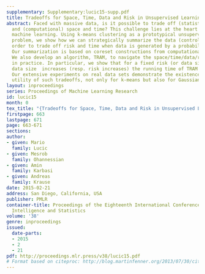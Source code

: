 ```yaml
---
supplementary: Supplementary:lucic15-supp.pdf
title: Tradeoffs for Space, Time, Data and Risk in Unsupervised Learning
abstract: Faced with massive data, is it possible to trade off (statistical) risk,
  and (computational) space and time? This challenge lies at the heart of large-scale
  machine learning. Using k-means clustering as a prototypical unsupervised learning
  problem, we show how we can strategically summarize the data (control space) in
  order to trade off risk and time when data is generated by a probabilistic model.
  Our summarization is based on coreset constructions from computational geometry.
  We also develop an algorithm, TRAM, to navigate the space/time/data/risk tradeoff
  in practice. In particular, we show that for a fixed risk (or data size), as the
  data size  increases (resp. risk increases) the running time of TRAM decreases.
  Our extensive experiments on real data sets demonstrate the existence and practical
  utility of such tradeoffs, not only for k-means but also for Gaussian Mixture Models.
layout: inproceedings
series: Proceedings of Machine Learning Research
id: lucic15
month: 0
tex_title: "{Tradeoffs for Space, Time, Data and Risk in Unsupervised Learning}"
firstpage: 663
lastpage: 671
page: 663-671
sections: 
author:
- given: Mario
  family: Lucic
- given: Mesrob
  family: Ohannessian
- given: Amin
  family: Karbasi
- given: Andreas
  family: Krause
date: 2015-02-21
address: San Diego, California, USA
publisher: PMLR
container-title: Proceedings of the Eighteenth International Conference on Artificial
  Intelligence and Statistics
volume: '38'
genre: inproceedings
issued:
  date-parts:
  - 2015
  - 2
  - 21
pdf: http://proceedings.mlr.press/v38/lucic15.pdf
# Format based on citeproc: http://blog.martinfenner.org/2013/07/30/citeproc-yaml-for-bibliographies/
---
```

